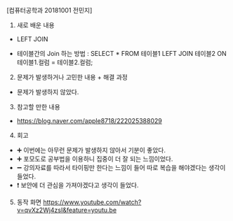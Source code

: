 [컴퓨터공학과 20181001 전민지]

1. 새로 배운 내용
- LEFT JOIN


- 테이블간의 Join 하는 방법
: SELECT * FROM 테이블1 LEFT JOIN 테이블2 ON 테이블1.컬럼 = 테이블2.컬럼;

2. 문제가 발생하거나 고민한 내용 + 해결 과정
- 문제가 발생하지 않았다.



3. 참고할 만한 내용
- https://blog.naver.com/apple8718/222025388029



4. 회고
- ➕ 이번에는 아무런 문제가 발생하지 않아서 기분이 좋았다.
- ➕ 포모도로 공부법을 이용하니 집중이 더 잘 되는 느낌이었다.
- ➖ 강의자료를 따라서 타이핑만 한다는 느낌이 들어 따로 복습을 해야겠다는 생각이 들었다.
- ❗ 보안에 더 관심을 가져야겠다고 생각이 들었다.



5. 동작 화면
https://www.youtube.com/watch?v=qvXz2Wj4zsI&feature=youtu.be
